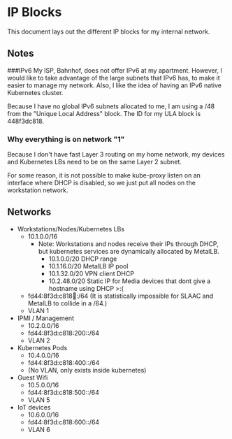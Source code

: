 # IP Blocks
This document lays out the different IP blocks for my internal network.

## Notes

###IPv6
My ISP, Bahnhof, does not offer IPv6 at my apartment.
However, I would like to take advantage of the large subnets that IPv6 has, to make it easier to manage my network.
Also, I like the idea of having an IPv6 native Kubernetes cluster.

Because I have no global IPv6 subnets allocated to me, I am using a /48 from the "Unique Local Address" block.
The ID for my ULA block is 448f3dc818.

### Why everything is on network "1"
Because I don't have fast Layer 3 routing on my home network, 
my devices and Kubernetes LBs need to be on the same Layer 2 subnet.

For some reason, it is not possible to make kube-proxy listen on an interface where DHCP is disabled,
so we just put all nodes on the workstation network.

## Networks

* Workstations/Nodes/Kubernetes LBs 
  * 10.1.0.0/16
    * Note: Workstations and nodes receive their IPs through DHCP, 
      but kubernetes services are dynamically allocated by MetalLB.
      * 10.1.0.0/20 DHCP range
      * 10.1.16.0/20 MetalLB IP pool
      * 10.1.32.0/20 VPN client DHCP
      * 10.2.48.0/20 Static IP for Media devices that dont give a hostname using DHCP \>:\(
  * fd44:8f3d:c818:100::/64 (It is statistically impossible for SLAAC and MetalLB to collide in a /64.)
  * VLAN 1
* IPMI / Management
  * 10.2.0.0/16
  * fd44:8f3d:c818:200::/64
  * VLAN 2
* Kubernetes Pods
  * 10.4.0.0/16
  * fd44:8f3d:c818:400::/64
  * (No VLAN, only exists inside kubernetes)
* Guest Wifi
  * 10.5.0.0/16
  * fd44:8f3d:c818:500::/64
  * VLAN 5
* IoT devices
  * 10.6.0.0/16
  * fd44:8f3d:c818:600::/64
  * VLAN 6
